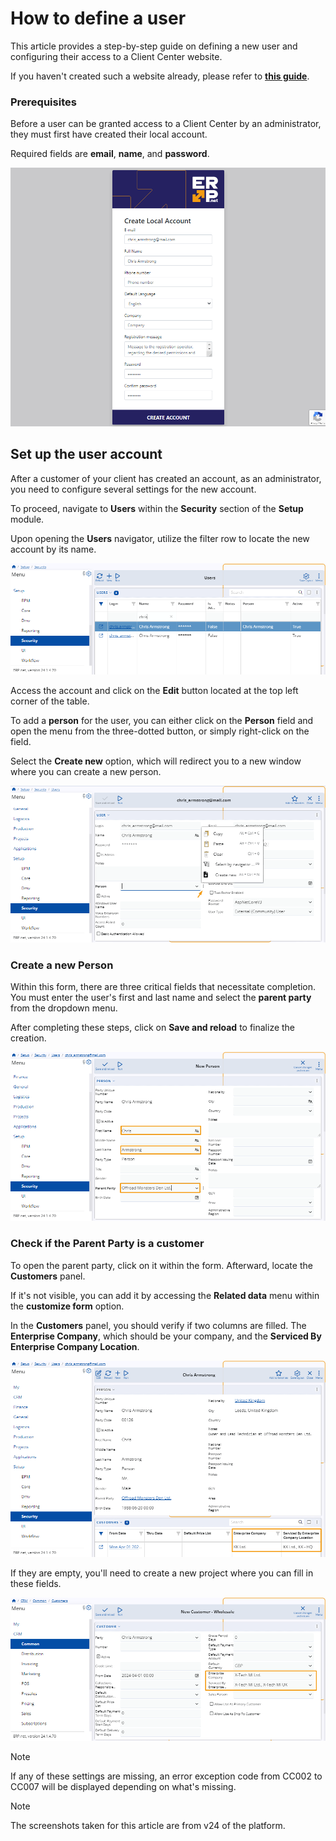 # How to define a user

This article provides a step-by-step guide on defining a new user and configuring their access to a Client Center website.

If you haven't created such a website already, please refer to **[this guide](define-a-new-cc.md)**.

### Prerequisites

Before a user can be granted access to a Client Center by an administrator, they must first have created their local account. 

Required fields are **email**, **name**, and **password**.

![picture](pictures/Setup_user_account_01_04.png)

## Set up the user account 

After a customer of your client has created an account, as an administrator, you need to configure several settings for the new account.

To proceed, navigate to **Users** within the **Security** section of the **Setup** module.

Upon opening the **Users** navigator, utilize the filter row to locate the new account by its name.

![picture](pictures/Setup_User_table_01_04.png)

Access the account and click on the **Edit** button located at the top left corner of the table.

To add a **person** for the user, you can either click on the **Person** field and open the menu from the three-dotted button, or simply right-click on the field.

Select the **Create new** option, which will redirect you to a new window where you can create a new person.

![picture](pictures/Setup_user_create_person_01_04.png)

### Create a new Person 

Within this form, there are three critical fields that necessitate completion. You must enter the user's first and last name and select the **parent party** from the dropdown menu.

After completing these steps, click on **Save and reload** to finalize the creation.

![picture](pictures/Setup_user_create_person_fields_01_04.png)

### Check if the Parent Party is a customer 

To open the parent party, click on it within the form. Afterward, locate the **Customers** panel. 

If it's not visible, you can add it by accessing the **Related data** menu within the **customize form** option.

In the **Customers** panel, you should verify if two columns are filled. The **Enterprise Company**, which should be your company, and the **Serviced By Enterprise Company Location**.

![picture](pictures/Setup_customers_columns_01_04.png)

If they are empty, you'll need to create a new project where you can fill in these fields.

![picture](pictures/New_customer_setup_01_04.png)

> [!NOTE]
> 
> If any of these settings are missing, an error exception code from CC002 to CC007 will be displayed depending on what's missing.


> [!NOTE]
> 
> The screenshots taken for this article are from v24 of the platform.
